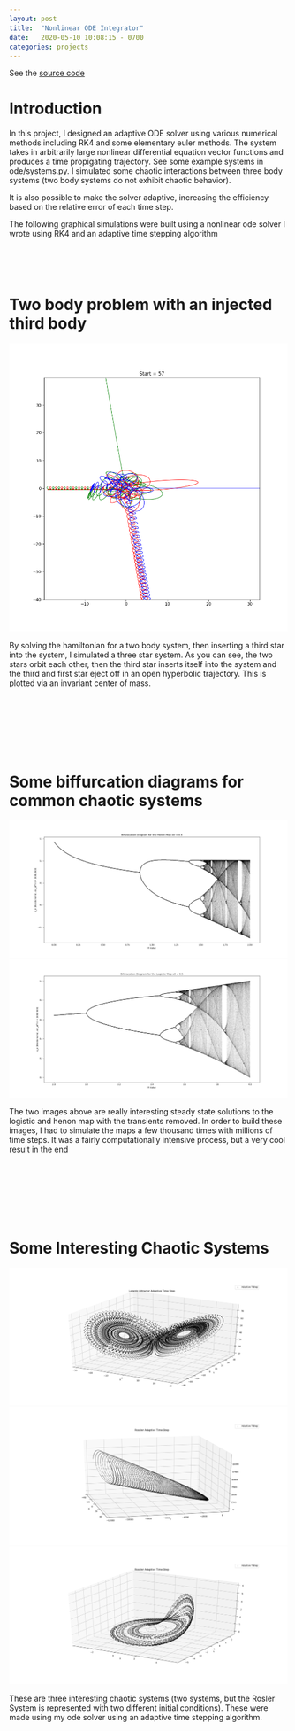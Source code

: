 ```yaml
---
layout: post
title:  "Nonlinear ODE Integrator"
date:   2020-05-10 10:08:15 - 0700
categories: projects
---
```


See the [source code](https://github.com/tlincke125/nonlinear_ode_solver)

<script type="text/x-mathjax-config">
MathJax.Hub.Config({
  tex2jax: {
    inlineMath: [['$','$'], ['\\(','\\)']],
    processEscapes: true
  }
});
</script>
<script src="https://cdnjs.cloudflare.com/ajax/libs/mathjax/2.7.0/MathJax.js?config=TeX-AMS-MML_HTMLorMML" type="text/javascript"></script>


# Introduction
In this project, I designed an adaptive ODE solver using various numerical methods including RK4 and some elementary euler methods. The system takes in arbitrarily large nonlinear differential equation vector functions and produces a time propigating trajectory. See some example systems in ode/systems.py. I simulated some chaotic interactions between three body systems (two body systems do not exhibit chaotic behavior).

It is also possible to make the solver adaptive, increasing the efficiency based on the relative error of each time step.

The following graphical simulations were built using a nonlinear ode solver I wrote using RK4 and an adaptive time stepping algorithm

<div style="padding-top: 50px; padding-bottom: 50px;">
    <h1>Two body problem with an injected third body</h1>
    <img class="img-rounded" src="/assets/images/coolimage.png"/>
    <p>By solving the hamiltonian for a two body system, then inserting a third star into the system, I simulated a three star system. As you can see, the two stars orbit each other, then the third star inserts itself into the system and the third and first star eject off in an open hyperbolic trajectory. This is plotted via an invariant center of mass.</p>
</div>

<div style="padding-top: 50px; padding-bottom: 50px;">
    <h1>Some biffurcation diagrams for common chaotic systems</h1>
    <img class="img-rounded" src="/assets/images/henonbifurc.jpeg" height="40%" width="100%"/>
    <img class="img-rounded" src="/assets/images/logbifurc.jpeg" height="40%" width="100%"/>
    <p>The two images above are really interesting steady state solutions to the logistic and henon map with the transients removed. In order to build these images, I had to simulate the maps a few thousand times with millions of time steps. It was a fairly computationally intensive process, but a very cool result in the end</p>
</div>
<div style="padding-top: 50px; padding-bottom: 50px; display: inline-block;">
    <h1>Some Interesting Chaotic Systems</h1>
    <img class="img-rounded" src="/assets/images/LorentzAdaptive.jpeg" height="80%" width="100%"/>
    <img class="img-rounded" src="/assets/images/roslerinitcondition.jpeg" height="80%" width="100%"/>
    <img class="img-rounded" src="/assets/images/rossleraccurate.jpeg" height="80%" width="100%"/>
    <p>These are three interesting chaotic systems (two systems, but the Rosler System is represented with two different initial conditions). These were made using my ode solver using an adaptive time stepping algorithm.</p>
</div>

